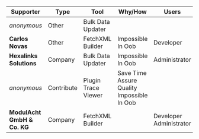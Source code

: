Supporter|Type|Tool|Why/How|Users|Month
---|---|---|---|---|---
_anonymous_ | Other | Bulk Data Updater |  |  | 2025-02
**Carlos Novas** | Other | FetchXML Builder | Impossible In Oob | Developer | 2025-02
**Hexalinks Solutions** | Company | Bulk Data Updater | Impossible In Oob | Administrator | 2025-01
_anonymous_ | Contribute | Plugin Trace Viewer | Save Time<br/> Assure Quality<br/> Impossible In Oob |  | 2025-01
**ModulAcht GmbH & Co. KG** | Company | FetchXML Builder |  | Developer<br/> Administrator | 2024-11

